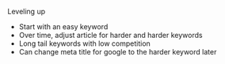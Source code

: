 Leveling up

- Start with an easy keyword
- Over time, adjust article for harder and harder keywords
- Long tail keywords with low competition
- Can change meta title for google to the harder keyword later